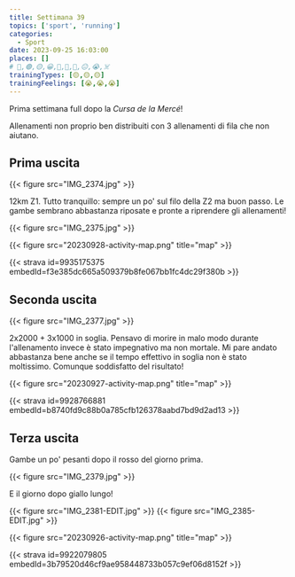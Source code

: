 ```yaml
---
title: Settimana 39
topics: ['sport', 'running']
categories:
  - Sport
date: 2023-09-25 16:03:00
places: []
# 🔴,🟢,🟡,😀,🙁,🫤,🙂,😐,😭,☠️
trainingTypes: [🟡,🟡,🟡]
trainingFeelings: [😭,😭,😭]
---
```

Prima settimana full dopo la _Cursa de la Mercé_!

<!--more--> 

Allenamenti non proprio ben distribuiti con 3 allenamenti di fila che non aiutano.

## Prima uscita

{{< figure src="IMG_2374.jpg" >}}

12km Z1. Tutto tranquillo: sempre un po' sul filo della Z2 ma buon passo. Le gambe sembrano abbastanza riposate e pronte a riprendere gli allenamenti!

{{< figure src="IMG_2375.jpg" >}}

{{< figure src="20230928-activity-map.png" title="map" >}}

{{< strava id=9935175375 embedId=f3e385dc665a509379b8fe067bb1fc4dc29f380b >}}

## Seconda uscita

{{< figure src="IMG_2377.jpg" >}}

2x2000 + 3x1000 in soglia. Pensavo di morire in malo modo durante l'allenamento invece è stato impegnativo ma non mortale. Mi pare andato abbastanza bene anche se il tempo effettivo in soglia non è stato moltissimo. Comunque soddisfatto del risultato!

{{< figure src="20230927-activity-map.png" title="map" >}}

{{< strava id=9928766881 embedId=b8740fd9c88b0a785cfb126378aabd7bd9d2ad13 >}}

## Terza uscita

Gambe un po' pesanti dopo il rosso del giorno prima.

{{< figure src="IMG_2379.jpg" >}}

E il giorno dopo giallo lungo!

{{< figure src="IMG_2381-EDIT.jpg" >}}
{{< figure src="IMG_2385-EDIT.jpg" >}}

{{< figure src="20230926-activity-map.png" title="map" >}}

{{< strava id=9922079805 embedId=3b79520d46cf9ae958448733b057c9ef06d8152f >}}

